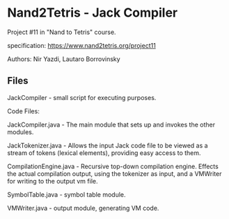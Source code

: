 # Nand2Tetris - Jack Compiler
Project #11 in "Nand to Tetris" course.

specification: https://www.nand2tetris.org/project11

Authors: Nir Yazdi, Lautaro Borrovinsky


Files
---------------
JackCompiler - small script for executing purposes.

Code Files:

JackCompiler.java - The main module that sets up and invokes the other modules.

JackTokenizer.java - Allows the input Jack code file to be viewed as a stream of tokens (lexical elements),
                     providing easy access to them.

CompilationEngine.java - Recursive top-down compilation engine. Effects the actual compilation output,
                         using the tokenizer as input, and a VMWriter for writing to the output vm file.

SymbolTable.java - symbol table module.

VMWriter.java - output module, generating VM code.
